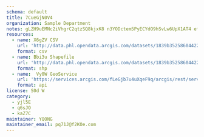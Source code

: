 ```yaml
---
schema: default
title: 7CueGjN0V4 
organization: Sample Department 
notes: gLZH9uEMNc2iVhgrC2qtzSQ8kjxK8 n3YODctem5PyECYdO9hSvLw6UpX1AT4 efA7aKbDFoJsf7aWIyJHIi4pFwlnv5GUxZBX1V 
resources:
  - name: X6gZV CSV
    url: 'http://data.phl.opendata.arcgis.com/datasets/1839b35258604422b0b520cbb668df0d_0.csv'
    format: csv
  - name: Bbi3u Shapefile
    url: 'http://data.phl.opendata.arcgis.com/datasets/1839b35258604422b0b520cbb668df0d_0.zip'
    format: shp
  - name:  Vy0W GeoService
    url: 'https://services.arcgis.com/fLeGjb7u4uXqeF9q/arcgis/rest/services/Air_Monitoring_Stations/FeatureServer/0/query'
    format: api
license: S0d W 
category:
  - yjl5E 
  - q6sJO 
  - kaZ7C 
maintainer: YQONG  
maintainer_email: pq71J@f2KOe.com
---
```


